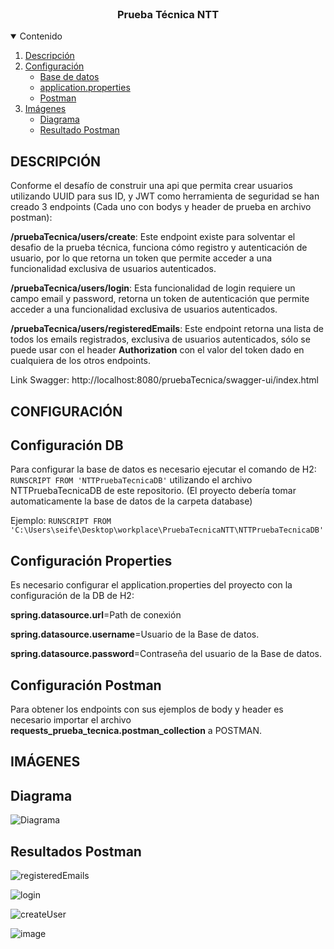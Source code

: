 <!-- PROJECT LOGO -->
<br />
<p align="center">

  <h3 align="center">Prueba Técnica NTT</h3>

  <!-- TABLE OF CONTENTS -->
<details open="open">
  <summary>Contenido</summary>
  <ol>
    <li><a href="#DESCRIPCIÓN">Descripción</a></li>
    <li>
      <a href="#CONFIGURACIÓN">Configuración</a>
      <ul>
        <li><a href="#Configuración-DB">Base de datos</a></li>
      </ul>
      <ul>
        <li><a href="#Configuración-Properties">application.properties</a></li>
      </ul>
      <ul>
        <li><a href="#Configuración-Postman">Postman</a></li>
      </ul>
    </li>
    <li>
      <a href="#IMÁGENES">Imágenes</a>
      <ul>
        <li><a href="#DIAGRAMA">Diagrama</a></li>
      </ul>
      <ul>
        <li><a href="#RESULTADOS-POSTMAN">Resultado Postman</a></li>
      </ul>
    </li>
  </ol>
</details>

<!-- DESCRIPCIÓN-->
## DESCRIPCIÓN

Conforme el desafío de construir una api que permita crear usuarios utilizando UUID para sus ID, y JWT como herramienta de seguridad se han creado 3 endpoints (Cada uno con bodys y header de prueba en archivo postman):

<b>/pruebaTecnica/users/create</b>: Este endpoint existe para solventar el desafio de la prueba técnica, funciona cómo registro y autenticación de usuario, 
por lo que retorna un token que permite acceder a una funcionalidad exclusiva de usuarios autenticados.

<b>/pruebaTecnica/users/login</b>: Esta funcionalidad de login requiere un campo email y password, retorna un token de autenticación que permite acceder a una funcionalidad exclusiva de usuarios autenticados.

<b>/pruebaTecnica/users/registeredEmails</b>: Este endpoint retorna una lista de todos los emails registrados, exclusiva de usuarios autenticados, 
sólo se puede usar con el header <b>Authorization</b> con el valor del token dado en cualquiera de los otros endpoints.

Link Swagger: http://localhost:8080/pruebaTecnica/swagger-ui/index.html

## CONFIGURACIÓN
<!-- Configuración DB-->
## Configuración DB
Para configurar la base de datos es necesario ejecutar el comando de H2:
<code>RUNSCRIPT FROM 'NTTPruebaTecnicaDB'</code>
utilizando el archivo NTTPruebaTecnicaDB de este repositorio.
(El proyecto debería tomar automaticamente la base de datos de la carpeta database)

Ejemplo:
`RUNSCRIPT FROM 'C:\Users\seife\Desktop\workplace\PruebaTecnicaNTT\NTTPruebaTecnicaDB'`

<!-- Configuración application.properties-->
## Configuración Properties
Es necesario configurar el application.properties del proyecto con la configuración de la DB de H2:

<b>spring.datasource.url</b>=Path de conexión

<b>spring.datasource.username</b>=Usuario de la Base de datos.

<b>spring.datasource.password</b>=Contraseña del usuario de la Base de datos.

<!-- Configuración Postman-->
## Configuración Postman
Para obtener los endpoints con sus ejemplos de body y header es necesario importar el archivo <b>requests_prueba_tecnica.postman_collection</b> a POSTMAN.


## IMÁGENES
<!-- DIAGRAMA-->
## Diagrama
![Diagrama](https://github.com/user-attachments/assets/38a9efce-c19b-437a-9aed-ec6ed4d98c35)


<!-- RESULTADOS POSTMAN-->
## Resultados Postman
![registeredEmails](https://github.com/user-attachments/assets/c011bb6d-5a15-4524-9855-92fbe0197f67)

![login](https://github.com/user-attachments/assets/4f985330-6547-42b6-83cd-748f854c54de)

![createUser](https://github.com/user-attachments/assets/43243eae-fb5b-4dda-b765-84eb78256545)

![image](https://github.com/user-attachments/assets/ace1a697-6739-4cdf-b6a6-fb3325a39622)



</p>
